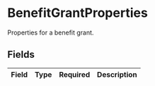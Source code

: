 # BenefitGrantProperties

Properties for a benefit grant.


## Fields

| Field       | Type        | Required    | Description |
| ----------- | ----------- | ----------- | ----------- |